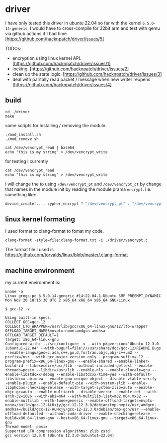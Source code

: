 # driver
I have only tested this driver in ubuntu 22.04 so far with the kernel
`6.5.0-14-generic`. I would have to cross-compile for 32bit arm and test
with qemu via github actions if I had time [https://github.com/hacknpatch/driver/issues/5]

TODOs:
* encryption using linux kernel API. [https://github.com/hacknpatch/driver/issues/1]
* locking. [https://github.com/hacknpatch/driver/issues/2]
* clean up the state logic. [https://github.com/hacknpatch/driver/issues/3]
* deal with paritally read packet / message when new writer reopens [https://github.com/hacknpatch/driver/issues/4]
  

## build 

```shell
cd ./driver
make
```

some scripts for installing / removing the module.
```shell
./mod_install.sh
./mod_remove.sh
```

``` shell
cat /dev/vencrypt_read | base64
echo "this is my string" > /dev/vencrypt_write
```

for testing I currently 
```shell
cat /dev/vencrypt_read
echo "this is my string" > /dev/vencrypt_write
```

I will change the to using `/dev/vencrypt_pt` and `/dev/vencrypt_ct` by change 
that names in the module init by reading the module prama `encrypt`. 
I.e. something like:
```c
device_create(..., cypher_encrypt ? "/dev/vencrypt_pt" : "/dev/vencrypt_ct")
```


## linux kernel formating 
I used format to clang-format to fomat my code.
```shell
clang-format -style=file:clang-format.txt -i ./driver/vencrypt.c
```
The format file I used is https://github.com/torvalds/linux/blob/master/.clang-format

## machine environment
my current environment is:
```shell
uname -a
Linux gregc-pc 6.5.0-14-generic #14~22.04.1-Ubuntu SMP PREEMPT_DYNAMIC Mon Nov 20 18:15:30 UTC 2 x86_64 x86_64 x86_64 GNU/Linux
```

```shell
$ gcc-12 -v

Using built-in specs.
COLLECT_GCC=gcc-12
COLLECT_LTO_WRAPPER=/usr/lib/gcc/x86_64-linux-gnu/12/lto-wrapper
OFFLOAD_TARGET_NAMES=nvptx-none:amdgcn-amdhsa
OFFLOAD_TARGET_DEFAULT=1
Target: x86_64-linux-gnu
Configured with: ../src/configure -v --with-pkgversion='Ubuntu 12.3.0-1ubuntu1~22.04' --with-bugurl=file:///usr/share/doc/gcc-12/README.Bugs --enable-languages=c,ada,c++,go,d,fortran,objc,obj-c++,m2 --prefix=/usr --with-gcc-major-version-only --program-suffix=-12 --program-prefix=x86_64-linux-gnu- --enable-shared --enable-linker-build-id --libexecdir=/usr/lib --without-included-gettext --enable-threads=posix --libdir=/usr/lib --enable-nls --enable-clocale=gnu --enable-libstdcxx-debug --enable-libstdcxx-time=yes --with-default-libstdcxx-abi=new --enable-gnu-unique-object --disable-vtable-verify --enable-plugin --enable-default-pie --with-system-zlib --enable-libphobos-checking=release --with-target-system-zlib=auto --enable-objc-gc=auto --enable-multiarch --disable-werror --enable-cet --with-arch-32=i686 --with-abi=m64 --with-multilib-list=m32,m64,mx32 --enable-multilib --with-tune=generic --enable-offload-targets=nvptx-none=/build/gcc-12-ALHxjy/gcc-12-12.3.0/debian/tmp-nvptx/usr,amdgcn-amdhsa=/build/gcc-12-ALHxjy/gcc-12-12.3.0/debian/tmp-gcn/usr --enable-offload-defaulted --without-cuda-driver --enable-checking=release --build=x86_64-linux-gnu --host=x86_64-linux-gnu --target=x86_64-linux-gnu
Thread model: posix
Supported LTO compression algorithms: zlib zstd
gcc version 12.3.0 (Ubuntu 12.3.0-1ubuntu1~22.04) 
```
  
